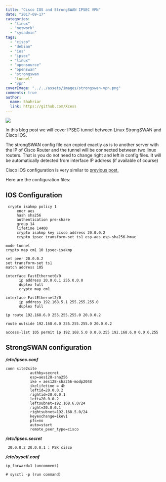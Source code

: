 ```yaml
---
title: "Cisco IOS and StrongSWAN IPSEC VPN"
date: "2017-09-17"
categories: 
  - "linux"
  - "network"
  - "sysadmin"
tags: 
  - "cisco"
  - "debian"
  - "ios"
  - "ipsec"
  - "linux"
  - "opensource"
  - "openswan"
  - "strongswan
  - "tunnel"
  - "vpn"
coverImage: "../../assets/images/strongswan-vpn.png"
comments: true
author:
  name: Shahriar
  link: https://github.com/Xcess
---
```


![](../../assets/images/strongswan-vpn.png)

In this blog post we will cover IPSEC tunnel between Linux StrongSWAN and Cisco IOS.

The strongSWAN config file can copied exactly as is to another server with the IP of Cisco Router and the tunnel will be connected between two linux routers. That is you do not need to change right and left in config files. It will be automatically detected from interface IP address (if available of course)

Cisco IOS configuration is very similar to [previous post.](/topics/gre-over-ipsec-in-cisco-ios/)

Here are the configuration files:

## IOS Configuration

```
 crypto isakmp policy 1
     encr aes
     hash sha256
     authentication pre-share
     group 14
     lifetime 14400
     crypto isakmp key cisco address 20.0.0.2
     crypto ipsec transform-set ts1 esp-aes esp-sha256-hmac
```

```
mode tunnel
crypto map cm1 10 ipsec-isakmp
```

```
set peer 20.0.0.2
set transform-set ts1
match address 105
```

```
interface FastEthernet0/0
      ip address 20.0.0.1 255.0.0.0
      duplex full
      crypto map cm1
```

```
interface FastEthernet2/0
      ip address 192.168.5.1 255.255.255.0
      duplex full
```

```
ip route 192.168.6.0 255.255.255.0 20.0.0.2
```

```
route outside 192.168.6.0 255.255.255.0 20.0.0.2
```

```
access-list 105 permit ip 192.168.5.0 0.0.0.255 192.168.6.0 0.0.0.255
```

## StrongSWAN configuration

**_/etc/ipsec.conf_**

```
conn site2site
           authby=secret
           esp=aes128-sha256
           ike = aes128-sha256-modp2048
           ikelifetime = 4h
           leftid=20.0.0.2
           rightid=20.0.0.1
           left=20.0.0.2
           leftsubnet=192.168.6.0/24
           right=20.0.0.1
           rightsubnet=192.168.5.0/24
           keyexchange=ikev1
           pfs=no
           auto=start
           remote_peer_type=cisco
```

**_/etc/ipsec.secret_**

```
 20.0.0.2 20.0.0.1 : PSK cisco
```

**_/etc/sysctl.conf_**

```
ip_forward=1 (uncomment)

# sysctl -p (run command)
```